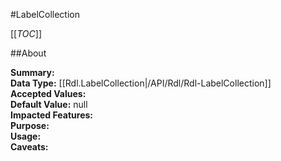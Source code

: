 #LabelCollection

[[_TOC_]]

##About

**Summary:**   
**Data Type:** [[Rdl.LabelCollection|/API/Rdl/Rdl-LabelCollection]]  
**Accepted Values:**   
**Default Value:** null  
**Impacted Features:**   
**Purpose:**   
**Usage:**   
**Caveats:**   

